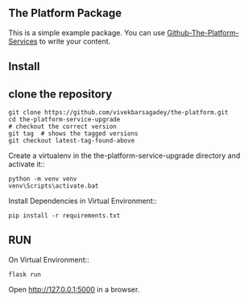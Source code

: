 The Platform Package
-------

This is a simple example package. You can use
[Github-The-Platform-Services](https://github.com/vivekbarsagadey/the-platform.git)
to write your content.

Install
-------
## clone the repository
    git clone https://github.com/vivekbarsagadey/the-platform.git
    cd the-platform-service-upgrade
    # checkout the correct version
    git tag  # shows the tagged versions
    git checkout latest-tag-found-above
    
Create a virtualenv in the the-platform-service-upgrade directory and activate it::

    python -m venv venv
    venv\Scripts\activate.bat
    
Install Dependencies in Virtual Environment::

    pip install -r requirements.txt
    
 RUN
 ---
 
 On Virtual Environment::
    
    flask run
    
Open http://127.0.0.1:5000 in a browser.